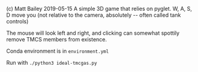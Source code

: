 (c) Matt Bailey 2019-05-15
A simple 3D game that relies on pyglet.
W, A, S, D move you (not relative to the camera, absolutely -- often called tank controls)

The mouse will look left and right, and clicking can somewhat spottily remove TMCS members
from existence.

Conda environment is in 
`environment.yml`

Run with 
`./python3 ideal-tmcgas.py`
